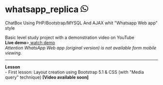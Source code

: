 # whatsapp_replica <img width="25" height="25" src="/upload/whatsapp-brands.svg">
ChatBox Using PHP/Bootstrap/MYSQL And AJAX whit "Whatsapp Web app" style

Basic level study project with a demonstration video on YouTube <br>
<b>Live demo</b>><a href="//www.mercenaryofcodes.it/project/index.php"> watch demo</a><br>
<i>Attention WhatsApp Web app (original version) is not available form mobile viewing.</i>
<hr>
<b>Lesson</b><br>
- First lesson: Layout creation using Bootstrap 5.1 & CSS (with "Media query" technique) <b>[Video available soon]</b>

